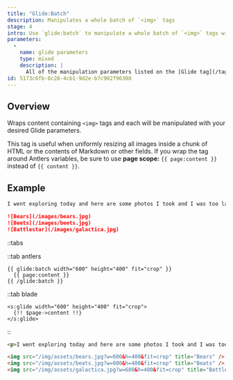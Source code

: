 ```yaml
---
title: "Glide:Batch"
description: Manipulates a whole batch of `<img>` tags
stage: 4
intro: Use `glide:batch` to manipulate a whole batch of `<img>` tags with [Glide](/tags/glide).
parameters:
  -
    name: glide parameters
    type: mixed
    description: |
      All of the manipulation parameters listed on the [Glide tag](/tags/glide#parameters).
id: 5173c6fb-8c28-4cb1-9d2e-b7c902f96308
---
```

## Overview

Wraps content containing `<img>` tags and each will be manipulated with your desired Glide parameters.

This tag is useful when uniformly resizing all images inside a chunk of HTML or the contents of Markdown or other fields. If you wrap the tag around Antlers variables, be sure to use **page scope:** `{{ page:content }}` instead of `{{ content }}`.

## Example

``` markdown
I went exploring today and here are some photos I took and I was too lazy to use an Asset fieldtype so here they all are plop ok

![Bears](/images/bears.jpg)
![Beets](/images/beets.jpg)
![Battlestar](/images/galactica.jpg)
```

::tabs

::tab antlers
```antlers
{{ glide:batch width="600" height="400" fit="crop" }}
  {{ page:content }}
{{ /glide:batch }}
```
::tab blade
```blade
<s:glide width="600" height="400" fit="crop">
  {!! $page->content !!}
</s:glide>
```
::

```html
<p>I went exploring today and here are some photos I took and I was too lazy to use an Asset fieldtype so here they all are plop ok</p>

<img src="/img/assets/bears.jpg?w=600&h=400&fit=crop" title="Bears" />
<img src="/img/assets/beats.jpg?w=600&h=400&fit=crop" title="Beats" />
<img src="/img/assets/galactica.jpg?w=600&h=400&fit=crop" title="Battlestar" />
```
